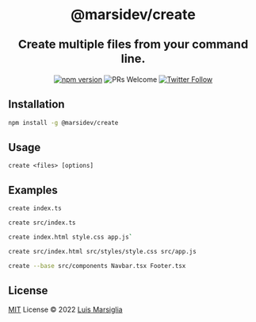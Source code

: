 <h1 align="center">
  <p align="center">@marsidev/create</p>
	<small>Create multiple files from your command line.</small>
</h1>

<p align="center">
	<a href="https://www.npmjs.com/package/@marsidev/create"><img src="https://img.shields.io/npm/v/@marsidev/create.svg?style=flat" alt="npm version"></a>
  <img src="https://img.shields.io/badge/PRs-welcome-brightgreen.svg" alt="PRs Welcome">
	<a href="https://twitter.com/marsigliacr"><img src="https://img.shields.io/twitter/follow/marsigliacr.svg?style=social" alt="Twitter Follow" /></a>
</p>

## Installation
```bash
npm install -g @marsidev/create
```

## Usage
`create <files> [options]`

## Examples
```bash
create index.ts
```

```bash
create src/index.ts
```

```bash
create index.html style.css app.js`
```

```bash
create src/index.html src/styles/style.css src/app.js
```

```bash
create --base src/components Navbar.tsx Footer.tsx
```

## License
[MIT](./LICENSE) License © 2022 [Luis Marsiglia](https://github.com/marsidev)
